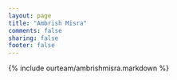 ```yaml
---
layout: page
title: "Ambrish Misra"
comments: false
sharing: false
footer: false
---
```

{% include ourteam/ambrishmisra.markdown %}
